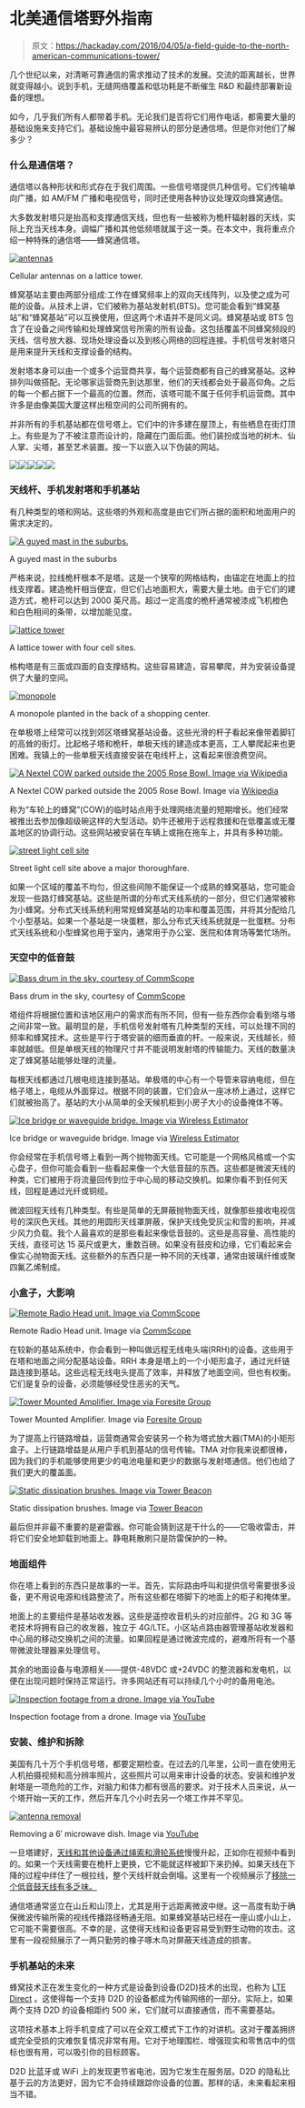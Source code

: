 # 北美通信塔野外指南

> 原文：<https://hackaday.com/2016/04/05/a-field-guide-to-the-north-american-communications-tower/>

几个世纪以来，对清晰可靠通信的需求推动了技术的发展。交流的距离越长，世界就变得越小。说到手机，无缝网络覆盖和低功耗是不断催生 R&D 和最终部署新设备的理想。

如今，几乎我们所有人都带着手机。无论我们是否将它们用作电话，都需要大量的基础设施来支持它们。基础设施中最容易辨认的部分是通信塔。但是你对他们了解多少？

### 什么是通信塔？

通信塔以各种形状和形式存在于我们周围。一些信号塔提供几种信号。它们传输单向广播，如 AM/FM 广播和电视信号，同时还使用各种协议处理双向蜂窝通信。

大多数发射塔只是抬高和支撑通信天线，但也有一些被称为桅杆辐射器的天线，实际上充当天线本身。调幅广播和其他低频塔就属于这一类。在本文中，我将重点介绍一种特殊的通信塔——蜂窝通信塔。

[![antennas](img/1ba4a149359ca42868d4783b930cf5ad.png)](https://hackaday.com/wp-content/uploads/2016/03/antennas.jpg)

Cellular antennas on a lattice tower.

蜂窝基站主要由两部分组成:工作在蜂窝频率上的双向天线阵列，以及使之成为可能的设备。从技术上讲，它们被称为基站发射机(BTS)。您可能会看到“蜂窝基站”和“蜂窝基站”可以互换使用，但这两个术语并不是同义词。蜂窝基站或 BTS 包含了在设备之间传输和处理蜂窝信号所需的所有设备。这包括覆盖不同蜂窝频段的天线、信号放大器、现场处理设备以及到核心网络的回程连接。手机信号发射塔只是用来提升天线和支撑设备的结构。

发射塔本身可以由一个或多个运营商共享，每个运营商都有自己的蜂窝基站。这种排列叫做搭配。无论哪家运营商先到达那里，他们的天线都会处于最高仰角。之后的每一个都占据下一个最高的位置。然而，该塔可能不属于任何手机运营商。其中许多是由像美国大厦这样出租空间的公司所拥有的。

并非所有的手机基站都在信号塔上。它们中的许多建在屋顶上，有些栖息在街灯顶上。有些是为了不被注意而设计的，隐藏在门面后面。他们装扮成当地的树木、仙人掌、尖塔，甚至艺术装置。按一下以嵌入以下伪装的网站。

[![](img/439ecc186d2e75c11ee838d6278a703a.png)](https://hackaday.com/wp-content/uploads/2016/03/monopalms.jpg)[![](img/313a420728196436530c7cce178012da.png)](https://hackaday.com/wp-content/uploads/2016/03/steeple.jpg)[![](img/5630ac5536965dbbdcf8e5c66eeb7760.png)](https://hackaday.com/wp-content/uploads/2016/03/state-line-pine.jpg)[![](img/fa4607700af76edd420057615f4da85a.png)](https://hackaday.com/wp-content/uploads/2016/03/saguaro-tower.jpg)[![](img/98952a12a0af8e89977f607fda0f1a86.png)](https://hackaday.com/wp-content/uploads/2016/03/buffalo-site.jpg)

### 天线杆、手机发射塔和手机基站

有几种类型的塔和网站。这些塔的外观和高度是由它们所占据的面积和地面用户的需求决定的。

[![A guyed mast in the suburbs.](img/6a12f60b9992787660b535032735008f.png)](https://hackaday.com/wp-content/uploads/2016/03/guyed-mast.jpg)

A guyed mast in the suburbs

严格来说，拉线桅杆根本不是塔。这是一个狭窄的网格结构，由锚定在地面上的拉线支撑着。建造桅杆相当便宜，但它们占地面积大，需要大量土地。由于它们的建造方式，桅杆可以达到 2000 英尺高。超过一定高度的桅杆通常被漆成飞机橙色和白色相间的条带，以增加能见度。

[![lattice tower](img/c9cea3dd61aa754804f46335a8b351dc.png)](https://hackaday.com/wp-content/uploads/2016/03/lattice-tower.jpg)

A lattice tower with four cell sites.

格构塔是有三面或四面的自支撑结构。这些容易建造，容易攀爬，并为安装设备提供了大量的空间。

[![monopole](img/31209143d38ebc625a5f44973b13cc41.png)](https://hackaday.com/wp-content/uploads/2016/03/monopole.jpg)

A monopole planted in the back of a shopping center.

在单极塔上经常可以找到郊区塔蜂窝基站设备。这些光滑的杆子看起来像带着脚钉的高耸的街灯。比起格子塔和桅杆，单极天线的建造成本更高，工人攀爬起来也更困难。我镇上的一些单极天线直接安装在电线杆上，这看起来很浪费空间。

[![A Nextel COW parked outside the 2005 Rose Bowl. Image via Wikipedia](img/f7b0bc0b239e1c2efb1e611439b90539.png)](https://hackaday.com/wp-content/uploads/2016/03/nextel-cow.jpg)

A Nextel COW parked outside the 2005 Rose Bowl. Image via [Wikipedia](https://en.wikipedia.org/wiki/Cell_on_wheels#/media/File:CellularPCScom1.jpg)

称为“车轮上的蜂窝”(COW)的临时站点用于处理网络流量的短期增长。他们经常被推出去参加像超级碗这样的大型活动。奶牛还被用于远程救援和在低覆盖或无覆盖地区的协调行动。这些网站被安装在车辆上或拖在拖车上，并具有多种功能。

[![street light cell site](img/3d9f9219c91acab7f573b8428ad83f1c.png)](https://hackaday.com/wp-content/uploads/2016/03/streetlight-small-cell.jpg)

Street light cell site above a major thoroughfare.

如果一个区域的覆盖不均匀，但这些间隙不能保证一个成熟的蜂窝基站，您可能会发现一些路灯蜂窝基站。这些是所谓的分布式天线系统的一部分，但它们通常被称为小蜂窝。分布式天线系统利用常规蜂窝基站的功率和覆盖范围，并将其分配给几个小型基站。如果一个基站是一块蛋糕，那么分布式天线系统就是一批蛋糕。分布式天线系统和小型蜂窝也用于室内，通常用于办公室、医院和体育场等繁忙场所。

### 天空中的低音鼓

[![Bass drum in the sky, courtesy of CommScope](img/7ee19d35a9b69354e94a6fa114dba420.png)](https://hackaday.com/wp-content/uploads/2016/03/high-perf-microwave-antenna.jpg)

Bass drum in the sky, courtesy of [CommScope](http://commscope.com)

塔组件将根据位置和该地区用户的需求而有所不同，但有一些东西你会看到塔与塔之间非常一致。最明显的是，手机信号发射塔有几种类型的天线，可以处理不同的频率和蜂窝技术。这些是平行于塔安装的细而垂直的杆。一般来说，天线越长，频率就越低。但是单根天线的物理尺寸并不能说明发射塔的传输能力。天线的数量决定了蜂窝基站能够处理的流量。

每根天线都通过几根电缆连接到基站。单极塔的中心有一个导管来容纳电缆，但在格子塔上，电缆从外面穿过。根据不同的装置，它们会从一座冰桥上通过，这样它们就被抬高了。基站的大小从简单的全天候机柜到小房子大小的设备掩体不等。

[![Ice bridge or waveguide bridge. Image via Wireless Estimator](img/484d9cc920443fca7e14185d0e20c605.png)](https://hackaday.com/wp-content/uploads/2016/03/ice-bridge.jpg)

Ice bridge or waveguide bridge. Image via [Wireless Estimator](http://wirelessestimator.com)

你会经常在手机信号塔上看到一两个抛物面天线。它可能是一个网格风格或一个实心盘子，但你可能会看到一些看起来像一个大低音鼓的东西。这些都是微波天线的种类，它们被用于将流量回传到位于中心局的移动交换机。如果你看不到任何天线，回程是通过光纤或铜缆。

微波回程天线有几种类型。有些是简单的无屏蔽抛物面天线，就像那些接收电视信号的深灰色天线。其他的用圆形天线罩屏蔽，保护天线免受灰尘和雪的影响，并减少风力负载。我个人最喜欢的是那些看起来像低音鼓的。这些是高容量、高性能的天线，直径可达 15 英尺或更大，重数百磅。如果没有鼓皮和边缘，它们看起来会像实心抛物面天线。这些额外的东西只是一种不同的天线罩，通常由玻璃纤维或聚四氟乙烯制成。

### 小盒子，大影响

[![Remote Radio Head unit. Image via CommScope](img/b55e50fffb27ff7da9911f531c3f621e.png)](https://hackaday.com/wp-content/uploads/2016/03/commscope-rrh.jpg)

Remote Radio Head unit. Image via [CommScope](http://commscope.com)

在较新的基站系统中，你会看到一种叫做远程无线电头端(RRH)的设备。这些用于在塔和地面之间分配基站设备。RRH 本身是塔上的一个小矩形盒子，通过光纤链路连接到基站。这些远程无线电头提高了效率，并释放了地面空间，但也有权衡。它们是复杂的设备，必须能够经受住恶劣的天气。

[![Tower Mounted Amplifier. Image via Foresite Group](img/94e6b7630497b0046ab28eec20b250a3.png)](https://hackaday.com/wp-content/uploads/2016/03/foresite-group-tma.jpg)

Tower Mounted Amplifier. Image via [Foresite Group](http://www.fg-inc.net/)

为了提高上行链路增益，运营商通常会安装另一个称为塔式放大器(TMA)的小矩形盒子。上行链路增益是从用户手机到基站的信号传输。TMA 对你我来说都很棒，因为我们的手机能够使用更少的电池电量和更少的数据与发射塔通信。他们也给了我们更大的覆盖面。

[![Static dissipation brushes. Image via Tower Beacon](img/79300dcd91b6d4f8139b609a3634cb39.png)](https://hackaday.com/wp-content/uploads/2016/03/tower-beacon-static-dissipative-brushes.jpg)

Static dissipation brushes. Image via [Tower Beacon](http://towerbeacon.com)

最后但并非最不重要的是避雷器。你可能会猜到这是干什么的——它吸收雷击，并将它们安全地卸载到地面上。静电耗散刷只是防雷保护的一种。

### 地面组件

你在塔上看到的东西只是故事的一半。首先，实际路由呼叫和提供信号需要很多设备，更不用说电源和线路整流了。所有这些都在塔脚下的地面上的柜子和掩体里。

地面上的主要组件是基站收发器。这些是遥控收音机头的对应部件。2G 和 3G 等老技术将拥有自己的收发器，独立于 4G/LTE。小区站点路由器管理基站收发器和中心局的移动交换机之间的流量。如果回程是通过微波完成的，避难所将有一个基带微波处理器来处理信号。

其余的地面设备与电源相关——提供-48VDC 或+24VDC 的整流器和发电机，以便在出现问题时保持正常运行。许多网站还有可以持续几个小时的备用电池。

[![Inspection footage from a drone. Image via YouTube](img/05c5212b4f02f2284920f59caf5c06ed.png)](https://hackaday.com/wp-content/uploads/2016/03/inspector-quadcopter.jpg)

Inspection footage from a drone. Image via [YouTube](http://www.youtube.com/watch?v=mo598T1ek-8)

### 安装、维护和拆除

美国有几十万个手机信号塔，都要定期检查。在过去的几年里，公司一直在使用无人机拍摄视频和高分辨率照片，这些照片可以用来审计设备的状态。安装和维护发射塔是一项危险的工作，对脑力和体力都有很高的要求。对于技术人员来说，从一个塔开始一天的工作，然后开车几个小时去另一个塔工作并不罕见。

[![antenna removal](img/2ce42f59c244306ada257f935f758d09.png)](https://hackaday.com/wp-content/uploads/2016/03/antenna-removal.jpg)

Removing a 6′ microwave dish. Image via [YouTube](http://www.youtube.com/watch?v=J360aVtQv6c)

一旦塔建好，[天线和其他设备通过绳索和滑轮系统](http://www.youtube.com/watch?v=a_SAtieS-58)慢慢升起，正如你在视频中看到的。如果一个天线需要在桅杆上更换，它不能就这样被卸下来扔掉。如果天线在下降的过程中绊住了一根拉线，整个天线杆就会倒塌。这里有一个视频展示了[移除一个低音鼓天线有多乏味。](http://www.youtube.com/watch?v=NMpkDkmG_Ik)

通信塔通常竖立在山丘和山顶上，尤其是用于远距离微波中继。这一高度有助于确保微波传输所需的视线传播路径畅通无阻。如果蜂窝基站已经在一座山或小山上，它可能不需要很高。不幸的是，这使得天线和设备更容易受到野生动物的攻击。这里有一段视频展示了一两只勤劳的橡子啄木鸟对屏蔽天线造成的损害。

### 手机基站的未来

蜂窝技术正在发生变化的一种方式是设备到设备(D2D)技术的出现，也称为 [LTE Direct](http://qualcomm.com/invention/research/projects/lte-direct) 。这使得每一个支持 D2D 的设备都成为传输网络的一部分。实际上，如果两个支持 D2D 的设备相距约 500 米，它们就可以直接通信，而不需要基站。

这项技术基本上将手机变成了可以在全双工模式下工作的对讲机。这对于覆盖拥挤或完全受损的灾难恢复情况非常有用。它对于地理围栏、增强现实和零售店中的信标也很有用，可以吸引你的目标顾客。

D2D 比蓝牙或 WiFi 上的发现更节省电池，因为它发生在服务层。D2D 的隐私比基于云的方法更好，因为它不会持续跟踪你设备的位置。那样的话，未来看起来相当不错。